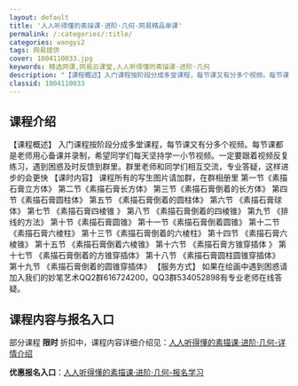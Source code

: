 ```yaml
---
layout: default
title: '人人听得懂的素描课·进阶·几何-网易精品单课'
permalink: /:categories/:title/
categories: wangyi2
tags: 网易提供
cover: 1004110033.jpg
keywords: 精选网课,网易云课堂,人人听得懂的素描课·进阶·几何
description: "【课程概述】入门课程按阶段分成多堂课程，每节课又有分多个视频。每节课都是老师用心备课并录制，希望同学们每天坚持学一小节视频。一定要跟着视频反复练习，遇到困惑及时反馈到群里。群里老师和同学们相"
classid: 1004110033
---
```


## 课程介绍

【课程概述】
          入门课程按阶段分成多堂课程，每节课又有分多个视频。每节课都是老师用心备课并录制，希望同学们每天坚持学一小节视频。一定要跟着视频反复练习，遇到困惑及时反馈到群里。群里老师和同学们相互交流，专业答疑，这样进步的会更快
【课时内容】
课程所有的写生图片请加群，在群相册里
第一节《素描石膏立方体》
第二节《素描石膏长方体》
第三节《素描石膏倒着的长方体》
第四节《素描石膏圆柱体》
第五节 《素描石膏倒着的圆柱体》
第六节 《素描石膏球体》
第七节 《素描石膏四棱锥 》
第八节 《素描石膏倒着的四棱锥》
第九节  《排线的方法》
第十节《素描石膏圆锥》
第十一节《素描石膏倒着圆锥》
第十二节《素描石膏六棱柱》
第十三节《素描石膏倒着的六棱柱》
第十四节 《素描石膏六棱锥》
第十五节 《素描石膏倒着六棱锥》
第十六节 《素描石膏方锥穿插体 》
第十七节 《素描石膏倒着的方锥穿插体》
第十八节 《素描石膏圆柱圆锥穿插体》
第十九节 《素描石膏倒着的圆锥穿插体》
【服务方式】
 如果在绘画中遇到困惑请加入我们的妙笔艺术QQ2群616724200，QQ3群534052898有专业老师在线答疑。

## 课程内容与报名入口

部分课程 **限时** 折扣中，课程内容详细介绍见：[人人听得懂的素描课·进阶·几何-详情介绍](https://study.163.com/course/introduction/1004110033.htm?share=1&shareId=1025206652&utm_campaign=share&utm_medium=iphoneShare&utm_source=&utm_u=1025206652)

**优惠报名入口**：[人人听得懂的素描课·进阶·几何-报名学习](https://study.163.com/course/introduction/1004110033.htm?share=1&shareId=1025206652&utm_campaign=share&utm_medium=iphoneShare&utm_source=&utm_u=1025206652)

